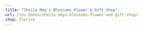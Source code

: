 ```yaml
---
title: "Sheila May's Blossoms Flower & Gift Shop"
url: /los-banos/sheila-mays-blossoms-flower-and-gift-shop/
shop: florist
---
```

